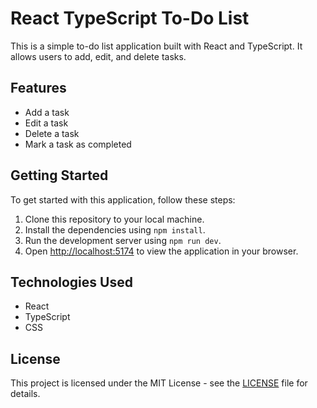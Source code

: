 # React TypeScript To-Do List

This is a simple to-do list application built with React and TypeScript. It allows users to add, edit, and delete tasks.

## Features

- Add a task
- Edit a task
- Delete a task
- Mark a task as completed

## Getting Started

To get started with this application, follow these steps:

1. Clone this repository to your local machine.
2. Install the dependencies using `npm install`.
3. Run the development server using `npm run dev`.
4. Open [http://localhost:5174](http://localhost:5174) to view the application in your browser.


## Technologies Used

- React
- TypeScript
- CSS

## License

This project is licensed under the MIT License - see the [LICENSE](LICENSE) file for details.
